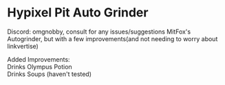 # Hypixel Pit Auto Grinder
Discord: omgnobby, consult for any issues/suggestions
MitFox's Autogrinder, but with a few improvements(and not needing to worry about linkvertise)

Added Improvements:  
Drinks Olympus Potion  
Drinks Soups (haven't tested)  
